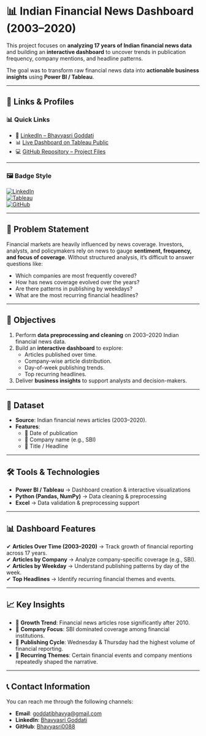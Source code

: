 # 📊 Indian Financial News Dashboard (2003–2020)

This project focuses on **analyzing 17 years of Indian financial news data** and building an **interactive dashboard** to uncover trends in publication frequency, company mentions, and headline patterns.  

The goal was to transform raw financial news data into **actionable business insights** using **Power BI / Tableau**.

---

## 🔗 Links & Profiles  

### 📊 Quick Links
- 🔗 [LinkedIn – Bhavyasri Goddati](https://www.linkedin.com/in/goddati-bhavyasri-02ab37308)  
- 📊 [Live Dashboard on Tableau Public](https://public.tableau.com/app/profile/bhavya.goddati/viz/Financialnews2k20-23/IndianFinancialNewsDashboard20032020?publish=yes)  
- 💻 [GitHub Repository – Project Files](https://github.com/Bhavyasri0088/NLP-Financialnews)

---

### 🖼️ Badge Style
[![LinkedIn](https://img.shields.io/badge/LinkedIn-Bhavyasri-blue?logo=linkedin)](https://www.linkedin.com/in/goddati-bhavyasri-02ab37308)  
[![Tableau](https://img.shields.io/badge/Tableau-Dashboard-orange?logo=tableau)](https://public.tableau.com/app/profile/bhavya.goddati/viz/Financialnews2k20-23/IndianFinancialNewsDashboard20032020?publish=yes)  
[![GitHub](https://img.shields.io/badge/GitHub-Repo-black?logo=github)](https://github.com/Bhavyasri0088/NLP-Financialnews)

---

## 🧐 Problem Statement  

Financial markets are heavily influenced by news coverage. Investors, analysts, and policymakers rely on news to gauge **sentiment, frequency, and focus of coverage**. Without structured analysis, it’s difficult to answer questions like:  

- Which companies are most frequently covered?  
- How has news coverage evolved over the years?  
- Are there patterns in publishing by weekdays?  
- What are the most recurring financial headlines?  

---

## 🎯 Objectives
1. Perform **data preprocessing and cleaning** on 2003–2020 Indian financial news data.  
2. Build an **interactive dashboard** to explore:  
   - Articles published over time.  
   - Company-wise article distribution.  
   - Day-of-week publishing trends.  
   - Top recurring headlines.  
3. Deliver **business insights** to support analysts and decision-makers.  

---

## 📂 Dataset
- **Source**: Indian financial news articles (2003–2020).  
- **Features**:  
  - 📅 Date of publication  
  - 🏦 Company name (e.g., SBI)  
  - 📰 Title / Headline  

---

## 🛠️ Tools & Technologies
- **Power BI / Tableau** → Dashboard creation & interactive visualizations  
- **Python (Pandas, NumPy)** → Data cleaning & preprocessing  
- **Excel** → Data validation & preprocessing support  

---

## 📊 Dashboard Features
✔ **Articles Over Time (2003–2020)** → Track growth of financial reporting across 17 years.  
✔ **Articles by Company** → Analyze company-specific coverage (e.g., SBI).  
✔ **Articles by Weekday** → Understand publishing patterns by day of the week.  
✔ **Top Headlines** → Identify recurring financial themes and events.  

---

## 📈 Key Insights
- 📅 **Growth Trend**: Financial news articles rose significantly after 2010.  
- 🏦 **Company Focus**: SBI dominated coverage among financial institutions.  
- 📆 **Publishing Cycle**: Wednesday & Thursday had the highest volume of financial reporting.  
- 📰 **Recurring Themes**: Certain financial events and company mentions repeatedly shaped the narrative.  

---

## 📞 Contact Information

You can reach me through the following channels:

- **Email**: [goddatibhavya@gmail.com](mailto:goddatibhavya@gmail.com)  
- **LinkedIn**: [Bhavyasri Goddati](https://www.linkedin.com/in/goddati-bhavyasri-02ab37308)  
- **GitHub**: [Bhavyasri0088](https://github.com/Bhavyasri0088)